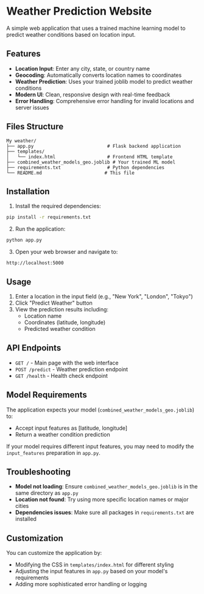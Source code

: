 # Weather Prediction Website

A simple web application that uses a trained machine learning model to predict weather conditions based on location input.

## Features

- **Location Input**: Enter any city, state, or country name
- **Geocoding**: Automatically converts location names to coordinates
- **Weather Prediction**: Uses your trained joblib model to predict weather conditions
- **Modern UI**: Clean, responsive design with real-time feedback
- **Error Handling**: Comprehensive error handling for invalid locations and server issues

## Files Structure

```
My weather/
├── app.py                           # Flask backend application
├── templates/
│   └── index.html                   # Frontend HTML template
├── combined_weather_models_geo.joblib # Your trained ML model
├── requirements.txt                 # Python dependencies
└── README.md                       # This file
```

## Installation

1. Install the required dependencies:
```bash
pip install -r requirements.txt
```

2. Run the application:
```bash
python app.py
```

3. Open your web browser and navigate to:
```
http://localhost:5000
```

## Usage

1. Enter a location in the input field (e.g., "New York", "London", "Tokyo")
2. Click "Predict Weather" button
3. View the prediction results including:
   - Location name
   - Coordinates (latitude, longitude)
   - Predicted weather condition

## API Endpoints

- `GET /` - Main page with the web interface
- `POST /predict` - Weather prediction endpoint
- `GET /health` - Health check endpoint

## Model Requirements

The application expects your model (`combined_weather_models_geo.joblib`) to:
- Accept input features as [latitude, longitude]
- Return a weather condition prediction

If your model requires different input features, you may need to modify the `input_features` preparation in `app.py`.

## Troubleshooting

- **Model not loading**: Ensure `combined_weather_models_geo.joblib` is in the same directory as `app.py`
- **Location not found**: Try using more specific location names or major cities
- **Dependencies issues**: Make sure all packages in `requirements.txt` are installed

## Customization

You can customize the application by:
- Modifying the CSS in `templates/index.html` for different styling
- Adjusting the input features in `app.py` based on your model's requirements
- Adding more sophisticated error handling or logging
